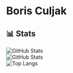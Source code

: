 # Boris Culjak

## 📊 Stats

![GitHub Stats](https://github-readme-stats.vercel.app/api?username=boriscu&theme=tokyonight&show_icons=true&hide_border=true&count_private=true)<br/>
![GitHub Stats](https://github-readme-streak-stats.herokuapp.com/?user=boriscu&theme=tokyonight&hide_border=true&private=true)<br/>
![Top Langs](https://github-readme-stats.vercel.app/api/top-langs/?username=boriscu&size_weight=0.5&count_weight=0.5)
